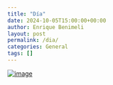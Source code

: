 ```yaml
---
title: "Día"
date: 2024-10-05T15:00:00+00:00
author: Enrique Benimeli
layout: post
permalink: /dia/
categories: General
tags: []
---
```


[![image](assets/images/posts/2023/10/post.png)]()

